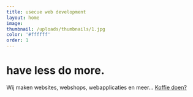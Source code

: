 ```yaml
---
title: usecue web development
layout: home
image:
thumbnail: /uploads/thumbnails/1.jpg
color: '#ffffff'
order: 1
---
```



# have less do more.

Wij maken websites, webshops, webapplicaties en meer... [Koffie doen?](/contact)